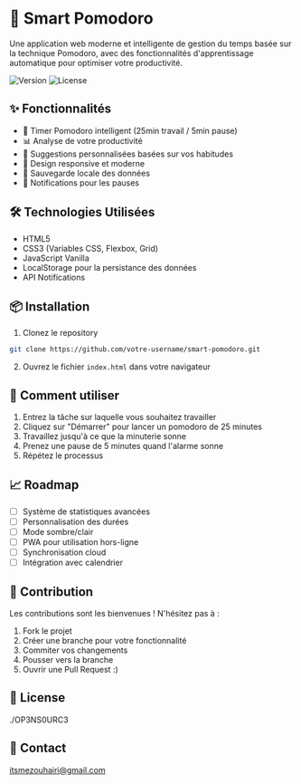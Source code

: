 # 🚀 Smart Pomodoro

Une application web moderne et intelligente de gestion du temps basée sur la technique Pomodoro, avec des fonctionnalités d'apprentissage automatique pour optimiser votre productivité.

![Version](https://img.shields.io/badge/version-1.0.0-blue.svg)
![License](https://img.shields.io/badge/license-MIT-green.svg)

## ✨ Fonctionnalités

- 🎯 Timer Pomodoro intelligent (25min travail / 5min pause)
- 📊 Analyse de votre productivité
- 🧠 Suggestions personnalisées basées sur vos habitudes
- 📱 Design responsive et moderne
- 💾 Sauvegarde locale des données
- 🔔 Notifications pour les pauses

## 🛠️ Technologies Utilisées

- HTML5
- CSS3 (Variables CSS, Flexbox, Grid)
- JavaScript Vanilla
- LocalStorage pour la persistance des données
- API Notifications

## 📦 Installation

1. Clonez le repository
```bash
git clone https://github.com/votre-username/smart-pomodoro.git
```

2. Ouvrez le fichier `index.html` dans votre navigateur

## 🎯 Comment utiliser

1. Entrez la tâche sur laquelle vous souhaitez travailler
2. Cliquez sur "Démarrer" pour lancer un pomodoro de 25 minutes
3. Travaillez jusqu'à ce que la minuterie sonne
4. Prenez une pause de 5 minutes quand l'alarme sonne
5. Répétez le processus

## 📈 Roadmap

- [ ] Système de statistiques avancées
- [ ] Personnalisation des durées
- [ ] Mode sombre/clair
- [ ] PWA pour utilisation hors-ligne
- [ ] Synchronisation cloud
- [ ] Intégration avec calendrier

## 🤝 Contribution

Les contributions sont les bienvenues ! N'hésitez pas à :

1. Fork le projet
2. Créer une branche pour votre fonctionnalité
3. Commiter vos changements
4. Pousser vers la branche
5. Ouvrir une Pull Request :)

## 📝 License

./OP3NS0URC3

## 📧 Contact

itsmezouhairi@gmail.com
